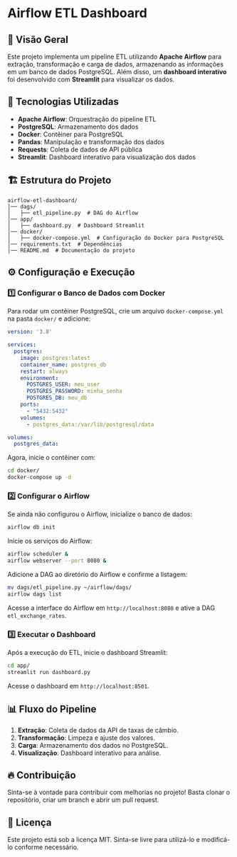 # Airflow ETL Dashboard

## 📌 Visão Geral
Este projeto implementa um pipeline ETL utilizando **Apache Airflow** para extração, transformação e carga de dados, armazenando as informações em um banco de dados PostgreSQL. Além disso, um **dashboard interativo** foi desenvolvido com **Streamlit** para visualizar os dados.

## 🚀 Tecnologias Utilizadas
- **Apache Airflow**: Orquestração do pipeline ETL
- **PostgreSQL**: Armazenamento dos dados
- **Docker**: Contêiner para PostgreSQL
- **Pandas**: Manipulação e transformação dos dados
- **Requests**: Coleta de dados de API pública
- **Streamlit**: Dashboard interativo para visualização dos dados

## 🏗 Estrutura do Projeto
```
airflow-etl-dashboard/
│── dags/
│   ├── etl_pipeline.py  # DAG do Airflow
│── app/
│   ├── dashboard.py  # Dashboard Streamlit
│── docker/
│   ├── docker-compose.yml  # Configuração do Docker para PostgreSQL
│── requirements.txt  # Dependências
│── README.md  # Documentação do projeto
```

## ⚙️ Configuração e Execução

### 1️⃣ Configurar o Banco de Dados com Docker
Para rodar um contêiner PostgreSQL, crie um arquivo `docker-compose.yml` na pasta `docker/` e adicione:

```yaml
version: '3.8'

services:
  postgres:
    image: postgres:latest
    container_name: postgres_db
    restart: always
    environment:
      POSTGRES_USER: meu_user
      POSTGRES_PASSWORD: minha_senha
      POSTGRES_DB: meu_db
    ports:
      - "5432:5432"
    volumes:
      - postgres_data:/var/lib/postgresql/data

volumes:
  postgres_data:
```

Agora, inicie o contêiner com:
```sh
cd docker/
docker-compose up -d
```

### 2️⃣ Configurar o Airflow
Se ainda não configurou o Airflow, inicialize o banco de dados:
```sh
airflow db init
```
Inicie os serviços do Airflow:
```sh
airflow scheduler &
airflow webserver --port 8080 &
```
Adicione a DAG ao diretório do Airflow e confirme a listagem:
```sh
mv dags/etl_pipeline.py ~/airflow/dags/
airflow dags list
```
Acesse a interface do Airflow em `http://localhost:8080` e ative a DAG `etl_exchange_rates`.

### 3️⃣ Executar o Dashboard
Após a execução do ETL, inicie o dashboard Streamlit:
```sh
cd app/
streamlit run dashboard.py
```
Acesse o dashboard em `http://localhost:8501`.

## 📊 Fluxo do Pipeline
1. **Extração**: Coleta de dados da API de taxas de câmbio.
2. **Transformação**: Limpeza e ajuste dos valores.
3. **Carga**: Armazenamento dos dados no PostgreSQL.
4. **Visualização**: Dashboard interativo para análise.

## 🔥 Contribuição
Sinta-se à vontade para contribuir com melhorias no projeto! Basta clonar o repositório, criar um branch e abrir um pull request.

## 📜 Licença
Este projeto está sob a licença MIT. Sinta-se livre para utilizá-lo e modificá-lo conforme necessário.

